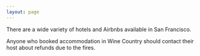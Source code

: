 ```yaml
---
layout: page
---
```


There are a wide variety of hotels and Airbnbs available in San Francisco. 

Anyone who booked accommodation in Wine Country should contact their host about refunds due to the fires.

